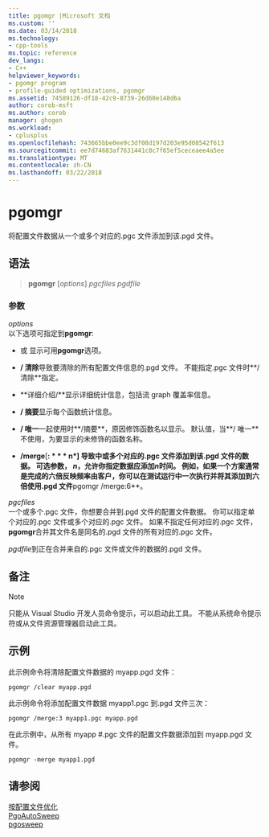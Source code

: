 ```yaml
---
title: pgomgr |Microsoft 文档
ms.custom: ''
ms.date: 03/14/2018
ms.technology:
- cpp-tools
ms.topic: reference
dev_langs:
- C++
helpviewer_keywords:
- pgomgr program
- profile-guided optimizations, pgomgr
ms.assetid: 74589126-df18-42c9-8739-26d60e148d6a
author: corob-msft
ms.author: corob
manager: ghogen
ms.workload:
- cplusplus
ms.openlocfilehash: 743665bbe0ee9c3df08d197d203e95d08542f613
ms.sourcegitcommit: ee7d74683af7631441c8c7f65ef5ceceaee4a5ee
ms.translationtype: MT
ms.contentlocale: zh-CN
ms.lasthandoff: 03/22/2018
---
```

# <a name="pgomgr"></a>pgomgr

将配置文件数据从一个或多个对应的.pgc 文件添加到该.pgd 文件。

## <a name="syntax"></a>语法

> **pgomgr** [*options*] *pgcfiles* *pgdfile*

### <a name="parameters"></a>参数

*options*<br/>
以下选项可指定到**pgomgr**:

-  或   显示可用**pgomgr**选项。

- **/ 清除**导致要清除的所有配置文件信息的.pgd 文件。 不能指定.pgc 文件时**/清除**指定。

- **详细介绍/**显示详细统计信息，包括流 graph 覆盖率信息。

- **/ 摘要**显示每个函数统计信息。

- **/ 唯一**一起使用时**/摘要**，原因修饰函数名以显示。 默认值，当**/ 唯一**不使用，为要显示的未修饰的函数名称。

- **/merge**[**: * * * n*] 导致中或多个对应的.pgc 文件添加到该.pgd 文件的数据。 可选参数， *n*，允许你指定数据应添加*n*时间。 例如，如果一个方案通常是完成的六倍反映频率由客户，你可以在测试运行中一次执行并将其添加到六倍使用.pgd 文件**pgomgr /merge:6**。

*pgcfiles*<br/>
一个或多个.pgc 文件，你想要合并到.pgd 文件的配置文件数据。 你可以指定单个对应的.pgc 文件或多个对应的.pgc 文件。 如果不指定任何对应的.pgc 文件， **pgomgr**合并其文件名是同名的.pgd 文件的所有对应的.pgc 文件。

*pgdfile*到正在合并来自的.pgc 文件或文件的数据的.pgd 文件。

## <a name="remarks"></a>备注

> [!NOTE]
> 只能从 Visual Studio 开发人员命令提示，可以启动此工具。 不能从系统命令提示符或从文件资源管理器启动此工具。

## <a name="example"></a>示例

此示例命令将清除配置文件数据的 myapp.pgd 文件：

`pgomgr /clear myapp.pgd`

此示例命令将添加配置文件数据 myapp1.pgc 到.pgd 文件三次：

`pgomgr /merge:3 myapp1.pgc myapp.pgd`

在此示例中，从所有 myapp #.pgc 文件的配置文件数据添加到 myapp.pgd 文件。

`pgomgr -merge myapp1.pgd`

## <a name="see-also"></a>请参阅

[按配置文件优化](profile-guided-optimizations.md)<br/>
[PgoAutoSweep](pgoautosweep.md)<br/>
[pgosweep](pgosweep.md)<br/>
